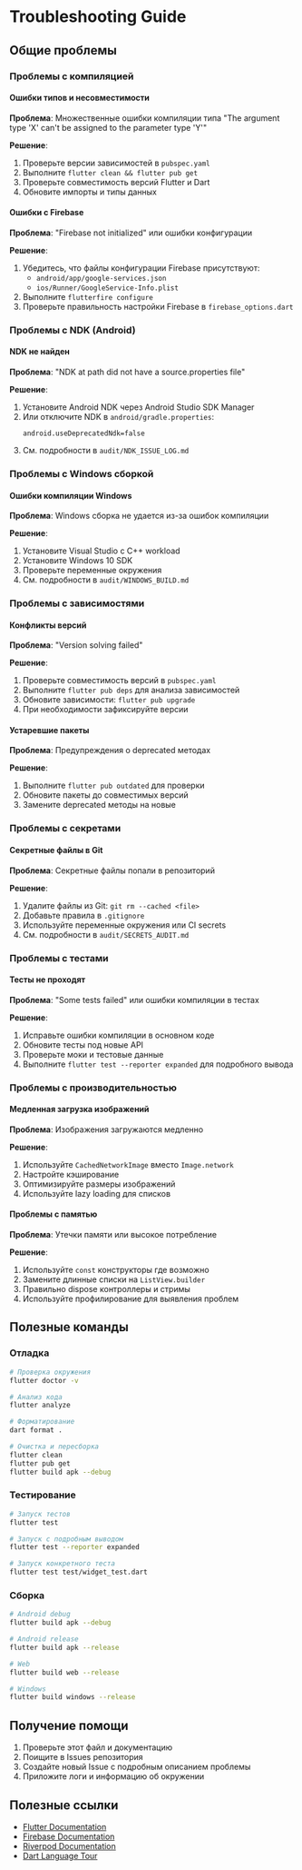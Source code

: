 # Troubleshooting Guide

## Общие проблемы

### Проблемы с компиляцией

#### Ошибки типов и несовместимости
**Проблема**: Множественные ошибки компиляции типа "The argument type 'X' can't be assigned to the parameter type 'Y'"

**Решение**:
1. Проверьте версии зависимостей в `pubspec.yaml`
2. Выполните `flutter clean && flutter pub get`
3. Проверьте совместимость версий Flutter и Dart
4. Обновите импорты и типы данных

#### Ошибки с Firebase
**Проблема**: "Firebase not initialized" или ошибки конфигурации

**Решение**:
1. Убедитесь, что файлы конфигурации Firebase присутствуют:
   - `android/app/google-services.json`
   - `ios/Runner/GoogleService-Info.plist`
2. Выполните `flutterfire configure`
3. Проверьте правильность настройки Firebase в `firebase_options.dart`

### Проблемы с NDK (Android)

#### NDK не найден
**Проблема**: "NDK at path did not have a source.properties file"

**Решение**:
1. Установите Android NDK через Android Studio SDK Manager
2. Или отключите NDK в `android/gradle.properties`:
   ```
   android.useDeprecatedNdk=false
   ```
3. См. подробности в `audit/NDK_ISSUE_LOG.md`

### Проблемы с Windows сборкой

#### Ошибки компиляции Windows
**Проблема**: Windows сборка не удается из-за ошибок компиляции

**Решение**:
1. Установите Visual Studio с C++ workload
2. Установите Windows 10 SDK
3. Проверьте переменные окружения
4. См. подробности в `audit/WINDOWS_BUILD.md`

### Проблемы с зависимостями

#### Конфликты версий
**Проблема**: "Version solving failed"

**Решение**:
1. Проверьте совместимость версий в `pubspec.yaml`
2. Выполните `flutter pub deps` для анализа зависимостей
3. Обновите зависимости: `flutter pub upgrade`
4. При необходимости зафиксируйте версии

#### Устаревшие пакеты
**Проблема**: Предупреждения о deprecated методах

**Решение**:
1. Выполните `flutter pub outdated` для проверки
2. Обновите пакеты до совместимых версий
3. Замените deprecated методы на новые

### Проблемы с секретами

#### Секретные файлы в Git
**Проблема**: Секретные файлы попали в репозиторий

**Решение**:
1. Удалите файлы из Git: `git rm --cached <file>`
2. Добавьте правила в `.gitignore`
3. Используйте переменные окружения или CI secrets
4. См. подробности в `audit/SECRETS_AUDIT.md`

### Проблемы с тестами

#### Тесты не проходят
**Проблема**: "Some tests failed" или ошибки компиляции в тестах

**Решение**:
1. Исправьте ошибки компиляции в основном коде
2. Обновите тесты под новые API
3. Проверьте моки и тестовые данные
4. Выполните `flutter test --reporter expanded` для подробного вывода

### Проблемы с производительностью

#### Медленная загрузка изображений
**Проблема**: Изображения загружаются медленно

**Решение**:
1. Используйте `CachedNetworkImage` вместо `Image.network`
2. Настройте кэширование
3. Оптимизируйте размеры изображений
4. Используйте lazy loading для списков

#### Проблемы с памятью
**Проблема**: Утечки памяти или высокое потребление

**Решение**:
1. Используйте `const` конструкторы где возможно
2. Замените длинные списки на `ListView.builder`
3. Правильно dispose контроллеры и стримы
4. Используйте профилирование для выявления проблем

## Полезные команды

### Отладка
```bash
# Проверка окружения
flutter doctor -v

# Анализ кода
flutter analyze

# Форматирование
dart format .

# Очистка и пересборка
flutter clean
flutter pub get
flutter build apk --debug
```

### Тестирование
```bash
# Запуск тестов
flutter test

# Запуск с подробным выводом
flutter test --reporter expanded

# Запуск конкретного теста
flutter test test/widget_test.dart
```

### Сборка
```bash
# Android debug
flutter build apk --debug

# Android release
flutter build apk --release

# Web
flutter build web --release

# Windows
flutter build windows --release
```

## Получение помощи

1. Проверьте этот файл и документацию
2. Поищите в Issues репозитория
3. Создайте новый Issue с подробным описанием проблемы
4. Приложите логи и информацию об окружении

## Полезные ссылки

- [Flutter Documentation](https://docs.flutter.dev/)
- [Firebase Documentation](https://firebase.google.com/docs)
- [Riverpod Documentation](https://riverpod.dev/)
- [Dart Language Tour](https://dart.dev/guides/language/language-tour)
